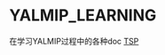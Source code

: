 # YALMIP_LEARNING
在学习YALMIP过程中的各种doc
[TSP](https://nbviewer.jupyter.org/github/C-Joey/YALMIP_LEARNING/blob/master/2.TSP问题.ipynb )
